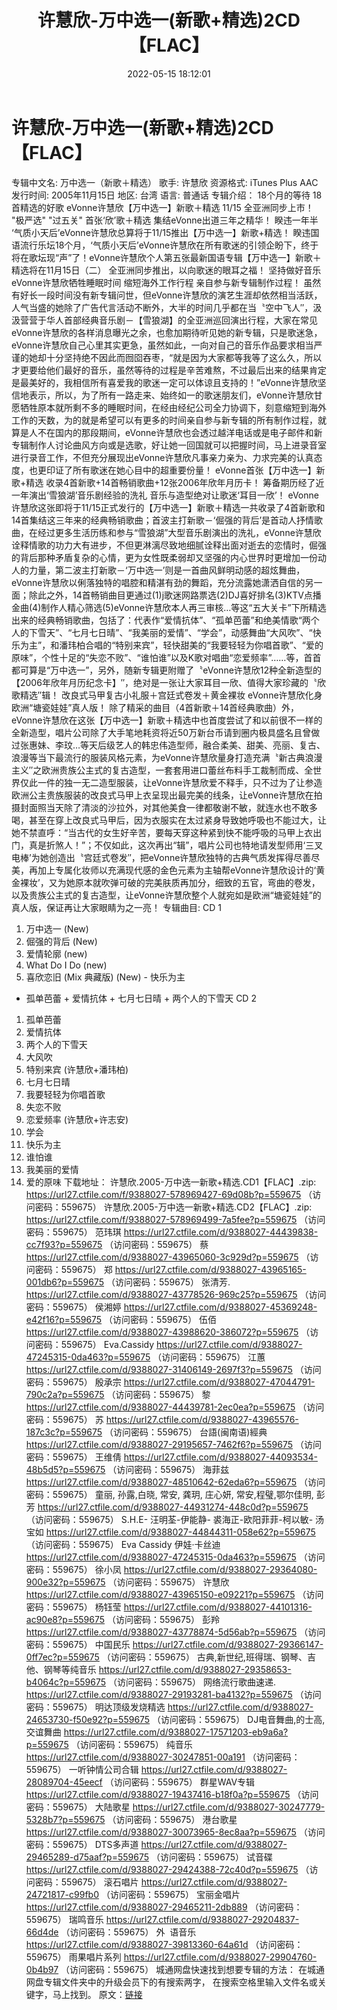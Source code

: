 ﻿---
title: 许慧欣-万中选一(新歌+精选)2CD【FLAC】
date: 2022-05-15 18:12:01
categories: APE、FLAC、MP3
tags: 华语中文
---
# 许慧欣-万中选一(新歌+精选)2CD【FLAC】

专辑中文名: 万中选一（新歌＋精选）
歌手: 许慧欣
资源格式: iTunes Plus
AAC
发行时间: 2005年11月15日
地区: 台湾
语言: 普通话
专辑介绍：
18个月的等待 18首精选的好歌
eVonne许慧欣【万中选一】新歌＋精选
11/15 全亚洲同步上市！
"极严选" "过五关"
首张‘欣’歌＋精选
集结eVonne出道三年之精华！
睽违一年半
‘气质小天后’eVonne许慧欣总算将于11/15推出【万中选一】新歌+精选！
睽违国语流行乐坛18个月，‘气质小天后’eVonne许慧欣在所有歌迷的引领企盼下，终于将在歌坛现“声”了！eVonne许慧欣个人第五张最新国语专辑【万中选一】新歌＋精选将在11月15日（二）
全亚洲同步推出，以向歌迷的眼耳之福！
坚持做好音乐 eVonne许慧欣牺牲睡眠时间
缩短海外工作行程 亲自参与新专辑制作过程！
虽然有好长一段时间没有新专辑问世，但eVonne许慧欣的演艺生涯却依然相当活跃，人气当盛的她除了广告代言活动不断外，大半的时间几乎都在当〝空中飞人″，汲汲营营于华人首部经典音乐剧－【雪狼湖】的全亚洲巡回演出行程，大家在常见eVonne许慧欣的各样消息曝光之余，也愈加期待听见她的新专辑，只是歌迷急，eVonne许慧欣自己心里其实更急，虽然如此，一向对自己的音乐作品要求相当严谨的她却十分坚持绝不因此而囫囵吞枣，“就是因为大家都等我等了这么久，所以才更要给他们最好的音乐，虽然等待的过程是辛苦难熬，不过最后出来的结果肯定是最美好的，我相信所有喜爱我的歌迷一定可以体谅且支持的！”eVonne许慧欣坚信地表示，所以，为了所有一路走来、始终如一的歌迷朋友们，eVonne许慧欣甘愿牺牲原本就所剩不多的睡眠时间，在经由经纪公司全力协调下，刻意缩短到海外工作的天数，为的就是希望可以有更多的时间亲自参与新专辑的所有制作过程，就算是人不在国内的那段期间，eVonne许慧欣也会透过越洋电话或是电子邮件和新专辑制作人讨论曲风方向或是选歌，好让她一回国就可以把握时间，马上进录音室进行录音工作，不但充分展现出eVonne许慧欣凡事亲力亲为、力求完美的认真态度，也更印证了所有歌迷在她心目中的超重要份量！
eVonne首张【万中选一】新歌+精选
收录4首新歌+14首畅销歌曲+12张2006年欣年月历卡！
筹备期历经了近一年演出‘雪狼湖’音乐剧经验的洗礼
音乐与造型绝对让歌迷‘耳目一欣’！
eVonne许慧欣这张即将于11/15正式发行的【万中选一】新歌＋精选一共收录了4首新歌和14首集结这三年来的经典畅销歌曲；首波主打新歌－‘倔强的背后’是首动人抒情歌曲，在经过更多生活历练和参与“雪狼湖”大型音乐剧演出的洗礼，eVonne许慧欣诠释情歌的功力大有进步，不但更淋漓尽致地细腻诠释出面对逝去的恋情时，倔强的背后那种矛盾复杂的心情，更为女性既柔弱却又坚强的内心世界时更增加一份动人的力量，第二波主打新歌－‘万中选一’则是一首曲风鲜明动感的超炫舞曲，eVonne许慧欣以俐落独特的唱腔和精湛有劲的舞蹈，充分流露她潇洒自信的另一面；除此之外，14首畅销曲目更通过(1)j歌迷网路票选(2)DJ喜好排名(3)KTV点播金曲(4)制作人精心筛选(5)eVonne许慧欣本人再三审核…等这“五大关卡”下所精选出来的经典畅销歌曲，包括了：代表作“爱情抗体”、“孤单芭蕾”和绝美情歌“两个人的下雪天”、“七月七日晴”、“我美丽的爱情”、“学会”，动感舞曲“大风吹”、“快乐为主”，和潘玮柏合唱的“特别来宾”，轻快甜美的“我要轻轻为你唱首歌”、“爱的原味”，个性十足的“失恋不败”、“谁怕谁”以及K歌对唱曲“恋爱频率”……等，首首都可算是“万中选一”，另外，随新专辑更附赠了〝eVonne许慧欣12种全新造型的【2006年欣年月历纪念卡】″，绝对是一张让大家耳目一欣、值得大家珍藏的〝欣歌精选″辑！
改良式马甲复古小礼服＋宫廷式卷发＋黄金裸妆
eVonne许慧欣化身欧洲“塘瓷娃娃”真人版！
除了精采的曲目（4首新歌＋14首经典歌曲）外，eVonne许慧欣在这张【万中选一】新歌＋精选中也首度尝试了和以前很不一样的全新造型，唱片公司除了大手笔地耗资将近50万新台币请到圈内极具盛名且曾做过张惠妹、李玟…等天后级艺人的韩忠伟造型师，融合柔美、甜美、亮丽、复古、浪漫等当下最流行的服装风格元素，为eVonne许慧欣量身打造充满〝新古典浪漫主义″之欧洲贵族公主式的复古造型，一套套用进口蕾丝布料手工裁制而成、全世界仅此一件的独一无二造型服装，让eVonne许慧欣爱不释手，只不过为了让参造欧洲公主贵族服装的改良式马甲上衣呈现出最完美的线条，让eVonne许慧欣在拍摄封面照当天除了清淡的沙拉外，对其他美食一律都敬谢不敏，就连水也不敢多喝，甚至在穿上改良式马甲后，因为衣服实在太过紧身导致她呼吸也不能过大，让她不禁直呼：“当古代的女生好辛苦，要每天穿这种紧到快不能呼吸的马甲上衣出门，真是折煞人！”；不仅如此，这次再出“辑”，唱片公司也特地请发型师用‘三叉电棒’为她创造出〝宫廷式卷发″，把eVonne许慧欣独特的古典气质发挥得尽善尽美，再加上专属化妆师以充满现代感的金色元素为主轴帮eVonne许慧欣设计的‘黄金裸妆’，又为她原本就吹弹可破的完美肤质再加分，细致的五官，弯曲的卷发，以及贵族公主式的复古造型，让eVonne许慧欣整个人就宛如是欧洲“塘瓷娃娃”的真人版，保证再让大家眼睛为之一亮！
专辑曲目:
CD 1
01. 万中选一 (New)
02. 倔强的背后 (New)
03. 爱情轮廓 (new)
04. What Do I Do
(new)
05. 喜欣恋旧 (Mix 典藏版) (New) - 快乐为主
+ 孤单芭蕾 + 爱情抗体 + 七月七日晴 + 两个人的下雪天
CD 2
01. 孤单芭蕾
02. 爱情抗体
03. 两个人的下雪天
04. 大风吹
05. 特别来宾 (许慧欣+潘玮柏)
06. 七月七日晴
07. 我要轻轻为你唱首歌
08. 失恋不败
09. 恋爱频率 (许慧欣+许志安)
10. 学会
11. 快乐为主
12. 谁怕谁
13. 我美丽的爱情
14. 爱的原味
下载地址：
许慧欣.2005-万中选一新歌+精选.CD1【FLAC】.zip: https://url27.ctfile.com/f/9388027-578969427-69d08b?p=559675
（访问密码：559675）
许慧欣.2005-万中选一新歌+精选.CD2【FLAC】.zip: https://url27.ctfile.com/f/9388027-578969499-7a5fee?p=559675
（访问密码：559675）
范玮琪
https://url27.ctfile.com/d/9388027-44439838-cc7f93?p=559675
（访问密码：559675）
蔡
https://url27.ctfile.com/d/9388027-43965060-3c929d?p=559675
（访问密码：559675）
郑
https://url27.ctfile.com/d/9388027-43965165-001db6?p=559675
（访问密码：559675）
张清芳.
https://url27.ctfile.com/d/9388027-43778526-969c25?p=559675
（访问密码：559675）
侯湘婷
https://url27.ctfile.com/d/9388027-45369248-e42f16?p=559675
（访问密码：559675）
伍佰
https://url27.ctfile.com/d/9388027-43988620-386072?p=559675
（访问密码：559675）
Eva.Cassidy
https://url27.ctfile.com/d/9388027-47245315-0da463?p=559675
（访问密码：559675）
江蕙
https://url27.ctfile.com/d/9388027-31406149-2697f3?p=559675
（访问密码：559675）
殷承宗
https://url27.ctfile.com/d/9388027-47044791-790c2a?p=559675
（访问密码：559675）
黎
https://url27.ctfile.com/d/9388027-44439781-2ec0ea?p=559675
（访问密码：559675）
苏
https://url27.ctfile.com/d/9388027-43965576-187c3c?p=559675
（访问密码：559675）
台語(闽南语)經典
https://url27.ctfile.com/d/9388027-29195657-7462f6?p=559675
（访问密码：559675）
王维倩
https://url27.ctfile.com/d/9388027-44093534-48b5d5?p=559675
（访问密码：559675）
海菲兹
https://url27.ctfile.com/d/9388027-48510642-62eda6?p=559675
（访问密码：559675）
童丽, 孙露,白晓, 常安, 龚玥, 庄心妍, 常安,程璧,鄂尔佳明, 彭芳
https://url27.ctfile.com/d/9388027-44931274-448c0d?p=559675
（访问密码：559675）
S.H.E- 汪明荃-伊能静- 裘海正-欧阳菲菲-柯以敏- 汤宝如
https://url27.ctfile.com/d/9388027-44844311-058e62?p=559675
（访问密码：559675）
Eva Cassidy
伊娃·卡丝迪
https://url27.ctfile.com/d/9388027-47245315-0da463?p=559675
（访问密码：559675）
徐小凤
https://url27.ctfile.com/d/9388027-29364080-900e32?p=559675
（访问密码：559675）
许慧欣
https://url27.ctfile.com/d/9388027-43965150-e09221?p=559675
（访问密码：559675）
杨钰莹
https://url27.ctfile.com/d/9388027-44101316-ac90e8?p=559675
（访问密码：559675）
彭羚
https://url27.ctfile.com/d/9388027-43778874-5d56ab?p=559675
（访问密码：559675）
中国民乐
https://url27.ctfile.com/d/9388027-29366147-0ff7ec?p=559675
（访问密码：559675）
古典,新世纪,班得瑞、钢琴、吉他、钢琴等纯音乐
https://url27.ctfile.com/d/9388027-29358653-b4064c?p=559675
（访问密码：559675）
网络流行歌曲速递.
https://url27.ctfile.com/d/9388027-29193281-ba4132?p=559675
（访问密码：559675）
明达顶级发烧精选
https://url27.ctfile.com/d/9388027-24653730-f50e92?p=559675
（访问密码：559675）
DJ电音舞曲,的士高, 交谊舞曲
https://url27.ctfile.com/d/9388027-17571203-eb9a6a?p=559675
（访问密码：559675）
纯音乐
https://url27.ctfile.com/d/9388027-30247851-00a191
（访问密码：559675）
一听钟情公司合辑
https://url27.ctfile.com/d/9388027-28089704-45eecf
（访问密码：559675）
群星WAV专辑
https://url27.ctfile.com/d/9388027-19437416-b18f0a?p=559675
（访问密码：559675）
大陆歌星
https://url27.ctfile.com/d/9388027-30247779-5328b7?p=559675
（访问密码：559675）
港台歌星
https://url27.ctfile.com/d/9388027-30073965-8ec8aa?p=559675
（访问密码：559675）
DTS多声道
https://url27.ctfile.com/d/9388027-29465289-d75aaf?p=559675
（访问密码：559675）
试音碟
https://url27.ctfile.com/d/9388027-29424388-72c40d?p=559675
（访问密码：559675）
滚石唱片
https://url27.ctfile.com/d/9388027-24721817-c99fb0
（访问密码：559675）
宝丽金唱片
https://url27.ctfile.com/d/9388027-29465211-2db889
（访问密码：559675）
瑞鸣音乐
https://url27.ctfile.com/d/9388027-29204837-66d4de
（访问密码：559675）
外  语音乐
https://url27.ctfile.com/d/9388027-39813360-64a61d
（访问密码：559675）
雨果唱片系列
https://url27.ctfile.com/d/9388027-29904760-0b4b97
（访问密码：559675）
城通网盘快速找到想要专辑的方法：
在城通网盘专辑文件夹中的升级会员下的有搜索两字，
在搜索空格里输入文件名或关键字，马上找到。
原文：[链接](https://blog.sina.com.cn/s/blog_1647c7e7601030x91.html)